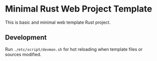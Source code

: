 Minimal Rust Web Project Template
==================================

This is basic and minimal web template Rust project.


Development
-------------

Run `./etc/script/devmon.sh` for hot reloading when template files or sources modified.

